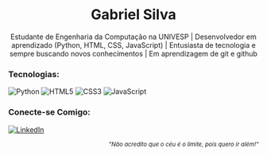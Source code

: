 <h1 align="center">Gabriel Silva</h1>
<p align="center">Estudante de Engenharia da Computação na UNIVESP | Desenvolvedor em aprendizado (Python, HTML, CSS, JavaScript) | Entusiasta de tecnologia e sempre buscando novos conhecimentos | Em aprendizagem de git e github </p>


  
  ### Tecnologias:
  <p align="left">
  <img src="https://img.shields.io/badge/Python-3776AB?style=for-the-badge&logo=python&logoColor=white" alt="Python">
  <img src="https://img.shields.io/badge/HTML5-E34F26?style=for-the-badge&logo=html5&logoColor=white" alt="HTML5">
  <img src="https://img.shields.io/badge/CSS3-1572B6?style=for-the-badge&logo=css3&logoColor=white" alt="CSS3">
  <img src="https://img.shields.io/badge/JavaScript-F7DF1E?style=for-the-badge&logo=javascript&logoColor=black" alt="JavaScript">
</p>

<p align="left">
  
  ### Conecte-se Comigo:
  <a href="https://www.linkedin.com/in/gabriel-lopes-da-silva-ba85b328a/"><img src="https://img.shields.io/badge/LinkedIn-0077B5?style=for-the-badge&logo=linkedin&logoColor=white" alt="LinkedIn"></a>
</p>

<p align="right">
  <sub><i>"Não acredito que o céu é o limite, pois quero ir além!"</i></sub>
</p>

